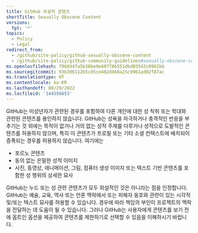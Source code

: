 ```yaml
---
title: GitHub 외설적 콘텐츠
shortTitle: Sexually Obscene Content
versions:
  fpt: '*'
topics:
  - Policy
  - Legal
redirect_from:
  - /github/site-policy/github-sexually-obscene-content
  - /github/site-policy/github-community-guidelines#sexually-obscene-content
ms.openlocfilehash: f96694fa5b36be9e607786551dbd03542c0961bb
ms.sourcegitcommit: 93b306112b5cd5ce482d468a25c9961ad02f87ac
ms.translationtype: HT
ms.contentlocale: ko-KR
ms.lasthandoff: 08/29/2022
ms.locfileid: '144556653'
---
```

GitHub는 미성년자가 관련된 경우를 포함하여 다른 개인에 대한 성 착취 또는 학대와 관련된 콘텐츠를 용인하지 않습니다. GitHub는 성욕을 자극하거나 충격적인 반응을 부추기는 것 외에는 목적이 없거나 거의 없는 성적 주제를 다루거나 성적으로 도발적인 콘텐츠를 허용하지 않으며, 특히 이 콘텐츠가 프로필 또는 기타 소셜 컨텍스트에 배치되어 증폭되는 경우를 허용하지 않습니다. 여기에는

- 포르노 콘텐츠
- 동의 없는 은밀한 성적 이미지
- 사진, 동영상, 애니메이션, 그림, 컴퓨터 생성 이미지 또는 텍스트 기반 콘텐츠를 포함한 성 행위의 상세한 묘사

GitHub는 누드 또는 성 관련 콘텐츠가 모두 외설적인 것은 아니라는 점을 인정합니다. GitHub는 예술, 교육, 역사 또는 언론 맥락에서 또는 피해자 옹호와 관련이 있는 시각적 및/또는 텍스트 묘사를 허용할 수 있습니다. 경우에 따라 책임의 부인이 프로젝트의 맥락을 전달하는 데 도움이 될 수 있습니다. 그러나 GitHub는 사용자에게 콘텐츠를 보기 전에 옵트인 옵션을 제공하여 콘텐츠를 제한하기로 선택할 수 있음을 이해하시기 바랍니다.

